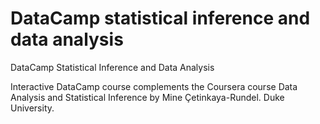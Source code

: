 # DataCamp statistical inference and data analysis
DataCamp Statistical Inference and Data Analysis

Interactive DataCamp course complements the Coursera course Data Analysis and Statistical Inference by Mine Çetinkaya-Rundel. Duke University.
